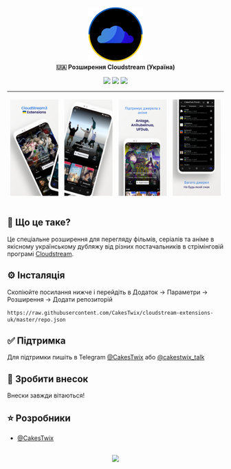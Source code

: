 <p align="center">
	<!-- Title -->
	<img src="assets/cloudstream3.png" width="128"/><br>
	<b>🇺🇦 Розширення Cloudstream (Україна)</b>
</p>
<p align="center">
<img src="https://img.shields.io/github/languages/code-size/CakesTwix/cloudstream-extensions-uk?style=for-the-badge"/>
<img src="https://img.shields.io/github/actions/workflow/status/CakesTwix/cloudstream-extensions-uk/build.yml?style=for-the-badge"/>
<img src="https://img.shields.io/badge/Made_with-Kotlin-8051ff?style=for-the-badge&logo=kotlin"/>
</p>

| <p align="center"><img src="assets/ss1.png"/></p> | <p align="center"><img src="assets/ss2.png"/></p> | <p align="center"><img src="assets/ss3.png"/></p> | <p align="center"><img src="assets/ss4.png"/></p> |
|-----|--------|-----|--------|



<!-- Brief information about the extension -->
## 📖 Що це таке?
Це спеціальне розширення для перегляду фільмів, серіалів та аніме в якісному українському дубляжу від різних постачальників в стрімінговій програмі [Cloudstream](https://github.com/recloudstream/cloudstream).

<!-- Installation guide -->
## ⚙️ Інсталяція
Скопіюйте посилання нижче і перейдіть в Додаток -> Параметри -> Розширення -> Додати репозиторій
```
https://raw.githubusercontent.com/CakesTwix/cloudstream-extensions-uk/master/repo.json
```

<!-- Support -->
## ✅ Підтримка
Для підтримки пишіть в Telegram [@CakesTwix](https://t.me/CakesTwix) або [@cakestwix_talk](https://t.me/cakestwix_talk)

<!-- Contributing -->
## 💖 Зробити внесок
Внески завжди вітаються!

<!-- Developers -->
## ⭐️ Розробники
- [@CakesTwix](https://www.github.com/CakesTwix)

<p align="center">
	<br><a href="https://discord.gg/5Hus6fM"><img src="https://invidget.switchblade.xyz/5Hus6fM"/></a>
</p>
